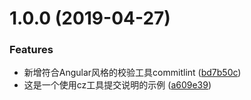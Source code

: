 <a name="1.0.0"></a>
# 1.0.0 (2019-04-27)


### Features

* 新增符合Angular风格的校验工具commitlint ([bd7b50c](https://github.com/ziyi2/cz-example/commit/bd7b50c))
* 这是一个使用cz工具提交说明的示例 ([a609e39](https://github.com/ziyi2/cz-example/commit/a609e39))



